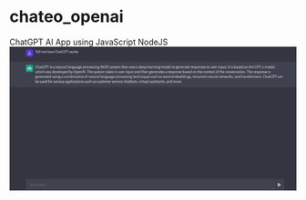 # chateo_openai
 ChatGPT AI App using JavaScript NodeJS
<img src="https://github.com/krystyna-lyn/chateo_openai/blob/master/client/assets/screen.JPG" alt="chateo_chatgpt_app"/>
